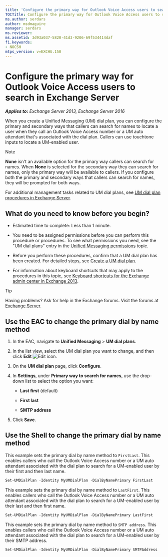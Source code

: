 ```yaml
---
title: 'Configure the primary way for Outlook Voice Access users to search: Exchange 2013 Help'
TOCTitle: Configure the primary way for Outlook Voice Access users to search
ms.author: serdars
author: msdmaguire
manager: serdars
ms.reviewer:
ms.assetid: 3d93a037-5820-41d3-9206-69f534414daf
f1.keywords:
- NOCSH
mtps_version: v=EXCHG.150
---
```


# Configure the primary way for Outlook Voice Access users to search in Exchange Server

_**Applies to:** Exchange Server 2013, Exchange Server 2016_

When you create a Unified Messaging (UM) dial plan, you can configure the primary and secondary ways that callers can search for names to locate a user when they call an Outlook Voice Access number or a UM auto attendant that's associated with the dial plan. Callers can use touchtone inputs to locate a UM-enabled user.

> [!NOTE]
> **None** isn't an available option for the primary way callers can search for names. When **None** is selected for the secondary way they can search for names, only the primary way will be available to callers. If you configure both the primary and secondary ways that callers can search for names, they will be prompted for both ways.

For additional management tasks related to UM dial plans, see [UM dial plan procedures in Exchange Server](um-dial-plan-procedures-exchange-2013-help.md).

## What do you need to know before you begin?

- Estimated time to complete: Less than 1 minute.

- You need to be assigned permissions before you can perform this procedure or procedures. To see what permissions you need, see the "UM dial plans" entry in the [Unified Messaging permissions](unified-messaging-permissions-exchange-2013-help.md) topic.

- Before you perform these procedures, confirm that a UM dial plan has been created. For detailed steps, see [Create a UM dial plan](create-um-dial-plan-exchange-2013-help.md).

- For information about keyboard shortcuts that may apply to the procedures in this topic, see [Keyboard shortcuts for the Exchange admin center in Exchange 2013](keyboard-shortcuts-in-the-exchange-admin-center-2013-help.md).

> [!TIP]
> Having problems? Ask for help in the Exchange forums. Visit the forums at [Exchange Server](https://social.technet.microsoft.com/forums/office/home?category=exchangeserver).

## Use the EAC to change the primary dial by name method

1. In the EAC, navigate to **Unified Messaging** \> **UM dial plans**.

2. In the list view, select the UM dial plan you want to change, and then click **Edit** ![Edit icon](images/ITPro_EAC_EditIcon.gif).

3. On the **UM dial plan** page, click **Configure**.

4. In **Settings**, under **Primary way to search for names**, use the drop-down list to select the option you want:

   - **Last first** (default)

   - **First last**

   - **SMTP address**

5. Click **Save**.

## Use the Shell to change the primary dial by name method

This example sets the primary dial by name method to `FirstLast`. This enables callers who call the Outlook Voice Access number or a UM auto attendant associated with the dial plan to search for a UM-enabled user by their first and then last name.

```powershell
Set-UMDialPlan -Identity MyUMDialPlan -DialByNamePrimary FirstLast
```

This example sets the primary dial by name method to `LastFirst`. This enables callers who call the Outlook Voice Access number or a UM auto attendant associated with the dial plan to search for a UM-enabled user by their last and then first name.

```powershell
Set-UMDialPlan -Identity MyUMDialPlan -DialByNamePrimary LastFirst
```

This example sets the primary dial by name method to `SMTP address`. This enables callers who call the Outlook Voice Access number or a UM auto attendant associated with the dial plan to search for a UM-enabled user by their SMTP address.

```powershell
Set-UMDialPlan -Identity MyUMDialPlan -DialByNamePrimary SMTPAddress
```
